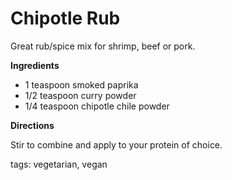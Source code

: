 Chipotle Rub
============

Great rub/spice mix for shrimp, beef or pork.

__Ingredients__

* 1 teaspoon smoked paprika
* 1/2 teaspoon curry powder
* 1/4 teaspoon chipotle chile powder

__Directions__

Stir to combine and apply to your protein of choice.

tags: vegetarian, vegan